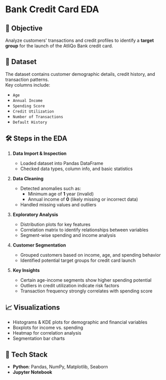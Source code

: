 # Bank Credit Card EDA

## 📌 Objective
Analyze customers' transactions and credit profiles to identify a **target group** for the launch of the AtliQo Bank credit card.

## 📂 Dataset
The dataset contains customer demographic details, credit history, and transaction patterns.  
Key columns include:
- `Age`
- `Annual Income`
- `Spending Score`
- `Credit Utilization`
- `Number of Transactions`
- `Default History`

## 🛠 Steps in the EDA
1. **Data Import & Inspection**
   - Loaded dataset into Pandas DataFrame
   - Checked data types, column info, and basic statistics

2. **Data Cleaning**
   - Detected anomalies such as:
     - Minimum age of **1** year (invalid)
     - Annual income of **0** (likely missing or incorrect data)
   - Handled missing values and outliers

3. **Exploratory Analysis**
   - Distribution plots for key features
   - Correlation matrix to identify relationships between variables
   - Segment-wise spending and income analysis

4. **Customer Segmentation**
   - Grouped customers based on income, age, and spending behavior
   - Identified potential target groups for credit card launch

5. **Key Insights**
   - Certain age-income segments show higher spending potential
   - Outliers in credit utilization indicate risk factors
   - Transaction frequency strongly correlates with spending score

## 📈 Visualizations
- Histograms & KDE plots for demographic and financial variables
- Boxplots for income vs. spending
- Heatmap for correlation analysis
- Segmentation bar charts

## 🧰 Tech Stack
- **Python**: Pandas, NumPy, Matplotlib, Seaborn
- **Jupyter Notebook**

